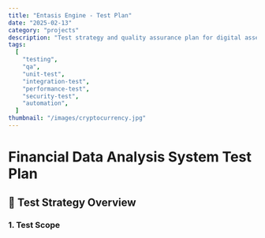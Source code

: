 ```yaml
---
title: "Entasis Engine - Test Plan"
date: "2025-02-13"
category: "projects"
description: "Test strategy and quality assurance plan for digital asset data analysis system"
tags:
  [
    "testing",
    "qa",
    "unit-test",
    "integration-test",
    "performance-test",
    "security-test",
    "automation",
  ]
thumbnail: "/images/cryptocurrency.jpg"
---
```


# Financial Data Analysis System Test Plan

## 🎯 Test Strategy Overview

### 1. Test Scope
